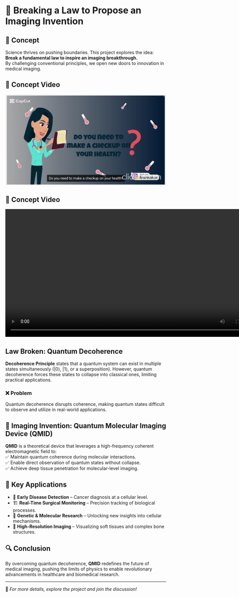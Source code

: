 # 🚀 Breaking a Law to Propose an Imaging Invention  

## 🔬 Concept  
Science thrives on pushing boundaries. This project explores the idea:  
**Break a fundamental law to inspire an imaging breakthrough.**  
By challenging conventional principles, we open new doors to innovation in medical imaging.


## 🎥 Concept Video  
[![Quantum Molecular Imaging Device](Thumnail.png)](https://drive.google.com/file/d/1oYu1PGAdggymaAwpJZBoWHEODyX_A9mC/view?usp=sharing)

## 🎥 Concept Video

<video width="800" controls>
  <source src="https://raw.githubusercontent.com/Menna-atef22/Medical-image/BRANCH_NAME/QMID.mp4" type="video/mp4">
  Your browser does not support the video tag.
</video>



##  Law Broken: Quantum Decoherence  
**Decoherence Principle** states that a quantum system can exist in multiple states simultaneously (|0⟩, |1⟩, or a superposition). However, quantum decoherence forces these states to collapse into classical ones, limiting practical applications.  

### ❌ Problem  
Quantum decoherence disrupts coherence, making quantum states difficult to observe and utilize in real-world applications.

## 🏥 Imaging Invention: Quantum Molecular Imaging Device (QMID)  
**QMID** is a theoretical device that leverages a high-frequency coherent electromagnetic field to:  
✅ Maintain quantum coherence during molecular interactions.  
✅ Enable direct observation of quantum states without collapse.  
✅ Achieve deep tissue penetration for molecular-level imaging.  

## 📌 Key Applications  
- 🏥 **Early Disease Detection** – Cancer diagnosis at a cellular level.  
- 🏗️ **Real-Time Surgical Monitoring** – Precision tracking of biological processes.  
- 🧬 **Genetic & Molecular Research** – Unlocking new insights into cellular mechanisms.  
- 🦴 **High-Resolution Imaging** – Visualizing soft tissues and complex bone structures.  

## 🔍 Conclusion  
By overcoming quantum decoherence, **QMID** redefines the future of medical imaging, pushing the limits of physics to enable revolutionary advancements in healthcare and biomedical research.  

---

📌 *For more details, explore the project and join the discussion!*  

